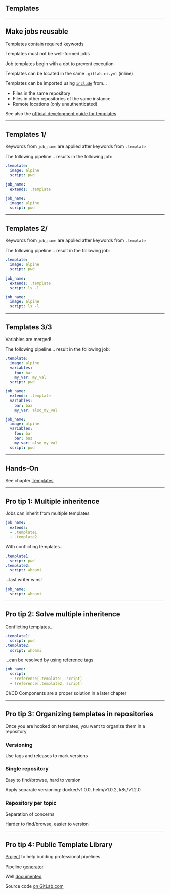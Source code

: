 <!-- .slide: id="gitlab_templates" class="vertical-center" -->

<i class="fa-duotone fa-book-sparkles fa-8x" style="float: right; color: grey;"></i>

## Templates

---

## Make jobs reusable

Templates contain required keywords

Templates must not be well-formed jobs

Job templates begin with a dot to prevent execution

Templates can be located in the same `.gitlab-ci.yml` (inline)

Templates can be imported using [`include`](https://docs.gitlab.com/ee/ci/yaml/#include) from...

- Files in the same repository
- Files in other repositories of the same instance
- Remote locations (only unauthenticated)

See also the [official development guide for templates](https://docs.gitlab.com/ee/development/cicd/templates.html)

---

## Templates 1/

Keywords from `job_name` are applied after keywords from `.template`

The following pipeline... results in the following job:

```yaml
.template:
  image: alpine
  script: pwd

job_name:
  extends: .template
```

<!-- .element: style="float: left; width: 25em;" -->

```yaml
job_name:
  image: alpine
  script: pwd
```

<!-- .element: style="float: right; width: 25em;" -->

---

## Templates 2/

Keywords from `job_name` are applied after keywords from `.template`

The following pipeline... result in the following job:

```yaml
.template:
  image: alpine
  script: pwd

job_name:
  extends: .template
  script: ls -l
```

<!-- .element: style="float: left; width: 25em;" -->

```yaml
job_name:
  image: alpine
  script: ls -l
```

<!-- .element: style="float: right; width: 25em;" -->

---

## Templates 3/3

Variables are merged!

The following pipeline... result in the following job:

```yaml
.template:
  image: alpine
  variables:
    foo: bar
    my_var: my_val
  script: pwd

job_name:
  extends: .template
  variables:
    bar: baz
    my_var: also_my_val
```

<!-- .element: style="float: left; width: 25em;" -->

```yaml
job_name:
  image: alpine
  variables:
    foo: bar
    bar: baz
    my_var: also_my_val
  script: pwd
```

<!-- .element: style="float: right; width: 25em;" -->

---

## Hands-On

See chapter [Templates](/hands-on/2025-05-14/120_templates/exercise/)

---

## Pro tip 1: Multiple inheritence

Jobs can inherit from multiple templates

```yaml
job_name:
  extends:
  - .template1
  - .template2
```

With conflicting templates...

```yaml
.template1:
  script: pwd
.template2:
  script: whoami
```

...last writer wins!

```yaml
job_name:
  script: whoami
```

---

## Pro tip 2: Solve multiple inheritence

Conflicting templates...

```yaml
.template1:
  script: pwd
.template2:
  script: whoami
```

...can be resolved by using [reference tags](https://docs.gitlab.com/ee/ci/yaml/yaml_optimization.html#reference-tags)

```yaml
job_name:
  script:
  - !reference[.template1, script]
  - !reference[.template2, script]
```

CI/CD Components are a proper solution in a later chapter [<i class="fa-solid fa-arrow-right-to-bracket"></i>](#/gitlab_components)

---

## Pro tip 3: Organizing templates in repositories

Once you are hooked on templates, you want to organize them in a repository

### Versioning

Use tags and releases to mark versions

### Single repository

Easy to find/browse, hard to version

Apply separate versioning: docker/v1.0.0, helm/v1.0.2, k8s/v1.2.0

### Repository per topic

Separation of concerns

Harder to find/browse, easier to version

---

## Pro tip 4: Public Template Library

[Project](https://to-be-continuous.gitlab.io/doc/) to help building professional pipelines

Pipeline [generator](https://to-be-continuous.gitlab.io/kicker/)

Well [documented](https://to-be-continuous.gitlab.io/doc/intro/)

Source code [on GitLab.com](https://gitlab.com/to-be-continuous)
